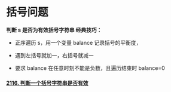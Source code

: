 # 括号问题

**判断 s 是否为有效括号字符串 经典技巧：**

- 正序遍历 s，用一个变量 balance 记录括号的平衡度，

- 遇到左括号就加一，右括号就减一

- 要求 balance 在任意时刻不能是负数，且遍历结束时 balance=0



#### [2116. 判断一个括号字符串是否有效](https://leetcode-cn.com/problems/check-if-a-parentheses-string-can-be-valid/)